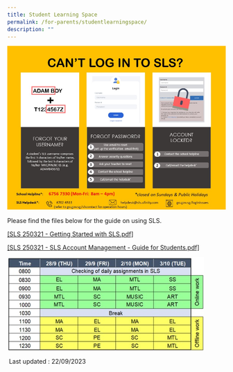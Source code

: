 ```yaml
---
title: Student Learning Space
permalink: /for-parents/studentlearningspace/
description: ""
---
```

![](/images/2022%20Helpline.jpg)

Please find the files below for the guide on using SLS.

[[SLS 250321 - Getting Started with SLS.pdf]](/files/SLS1.pdf)

[[SLS 250321 - SLS Account Management - Guide for Students.pdf]](/files/sls2.pdf)


<img src="/images/whatsapp%20image%202023-09-21.jpeg" style="width:90%">

&nbsp;Last updated : 22/09/2023